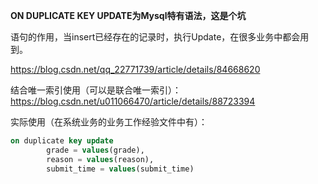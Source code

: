 **ON DUPLICATE KEY UPDATE为Mysql特有语法，这是个坑** 

语句的作用，当insert已经存在的记录时，执行Update，在很多业务中都会用到。

https://blog.csdn.net/qq_22771739/article/details/84668620

结合唯一索引使用（可以是联合唯一索引）：https://blog.csdn.net/u011066470/article/details/88723394

实际使用（在系统业务的业务工作经验文件中有）：

```sql
on duplicate key update
        grade = values(grade),
        reason = values(reason),
        submit_time = values(submit_time)
```

